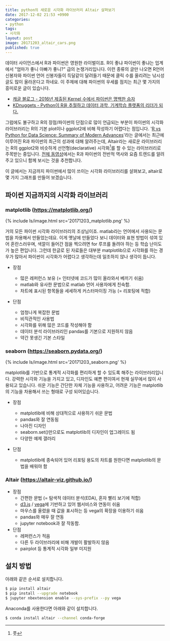 ```yaml
---
title: python의 새로운 시각화 라이브러리 Altair 살펴보기
date: 2017-12-02 21:53 +0900
categories:
- python
tags:
- 시각화
layout: post
image: 20171203_altair_cars.png
published: true
---
```


데이터 사이언스에서 R과 파이썬은 영원한 라이벌이죠. R이 좋냐 파이썬이 좋냐는 업계에서 "엄마가 좋니 아빠가 좋니?" 급의 논쟁거리입니다. 이런 종류의 글만 나오면 R언어 신봉자와 파이썬 언어 신봉자들이 득달같이 달려들기 때문에 클릭 수를 올리려는 낚시성 글도 많이 올라온다고 하네요. 이 주제에 대해 파이썬의 우세를 점치는 최근 몇 가지의 흥미로운 글이 있습니다.

* [캐글 블로그 - 2016년 제출된 Kernel 수에서 파이썬은 명백한 승자](http://blog.kaggle.com/2017/01/05/your-year-on-kaggle-most-memorable-community-stats-from-2016/#kernels-datasets)
* [KDnuggets - Python이 R을 추월하고 데이터 과학, 기계학습 플랫폼의 리더가 되다.](https://www.kdnuggets.com/2017/08/python-overtakes-r-leader-analytics-data-science.html)

그럼에도 불구하고 R의 장점/파이썬의 단점으로 많이 언급되는 부분이 파이썬의 시각화 라이브러리는 R의 기본 plot이나 ggplot2에 비해 작성하기 어렵다는 점입니다. '[R vs Python for Data Science: Summary of Modern Advances](https://elitedatascience.com/r-vs-python-for-data-science)'라는 글에서는 최근에 이루어진 R과 파이썬의 최근의 성과에 대해 알려주는데, Altair라는 새로운 라이브러리는 R의 ggplot2와 비슷하게 선언형(declarative) 시각화[^def1]를 할 수 있는 라이브러리로 주목받는 중입니다. [전체 동영상](https://blog.dominodatalab.com/video-huge-debate-r-vs-python-data-science/)에서는 R과 파이썬의 전반적 역사와 요즘 트렌드를 알려주고 있으니 함께 보시는 것을 추천합니다.

이 글에서는 지금까지 파이썬에서 많이 쓰이는 시각화 라이브러리를 살펴보고, altair로 몇 가지 그래프를 만들어 보겠습니다.

## 파이썬 지금까지의 시각화 라이브러리

### matplotlib (<https://matplotlib.org/>)

{% include ls/image.html
   src='20171203_matplotlib.png'
%}

거의 모든 파이썬 시각화 라이브러리의 조상님이죠. matlab라는 언어에서 사용되는 문법을 차용해서 만들었는데요. 이게 옛날에 만들었다 보니 데이터와 표현 방법이 섞여 있어 혼란스러우며, 색깔이 들어간 점을 찍으려면 for 루프를 돌려야 하는 등 학습 난이도가 높은 편입니다. 그런데 한글로 된 자료들은 대부분 matplotlib으로 시각화를 하는 경우가 많아서 파이썬이 시각화가 어렵다고 생각하는데 일조하지 않나 생각이 듭니다.

* 장점
    * 많은 레퍼런스 보유 (= 인터넷에 코드가 많이 올라와서 베끼기 쉬움)
    * matlab와 유사한 문법으로 matlab 언어 사용자에게 친숙함.
    * 차트에 표시된 항목들을 세세하게 커스터마이징 가능 (= 리포팅에 적합)

* 단점
    * 엄청나게 복잡한 문법
    * 비직관적인 사용법
    * 시각화를 위해 많은 코드를 작성해야 함
    * 데이터 분석 라이브러리인 pandas를 기본으로 지원하지 않음
    * 약간 못생긴 기본 스타일

### seaborn (<https://seaborn.pydata.org/>)

{% include ls/image.html
   src='20171203_seaborn.png'
%}

matplotlib를 기반으로 통계적 시각화를 편리하게 할 수 있도록 해주는 라이브러리입니다. 강력한 시각화 기능을 가지고 있고, 디자인도 예쁜 편이여서 현재 실무에서 많이 사용되고 있습니다. 쉬운 기능은 간단한 자체 기능을 사용하고, 어려운 기능은 matplotlib의 기능을 차용해서 쓰는 형태로 구성 되어있습니다.

* 장점
    * matplotlib에 비해 상대적으로 사용하기 쉬운 문법
    * pandas와 잘 연동됨
    * 나아진 디자인
    * seaborn.set()만으로도 matplotlib의 디자인이 업그레이드 됨
    * 다양한 예제 갤러리

* 단점
    * matplotlib에 종속되어 있어 리포팅 용도의 차트를 원한다면 matplotlib의 문법을 배워야 함

### Altair (<https://altair-viz.github.io/>)

* 장점
    * 간편한 문법 (= 탐색적 데이터 분석(EDA), 혼자 빨리 보기에 적합)
    * [d3.js](https://d3js.org/) / [vega](http://vega.github.io/)에 기반하고 있어 웹서비스와 연동이 쉬움
    * 마우스를 올렸을 때 값을 표시하는 등 vega의 확장을 이용하기 쉬움
    * pandas와 매우 잘 연동
    * jupyter notebook과 잘 작동함.
* 단점
    * 레퍼런스가 적음
    * 다른 두 라이브러리에 비해 개발이 활발하지 않음
    * pairplot 등 통계적 시각화 일부 미지원


## 설치 방법

아래와 같은 순서로 설치합니다.

```bash
$ pip install altair
$ pip install --upgrade notebook
$ jupyter nbextension enable --sys-prefix --py vega
```

Anaconda를 사용한다면 아래와 같이 설치합니다.

```bash
$ conda install altair --channel conda-forge
```

[^def1]: 풋

